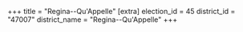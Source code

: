 +++
title = "Regina--Qu'Appelle"
[extra]
election_id = 45
district_id = "47007"
district_name = "Regina--Qu'Appelle"
+++
